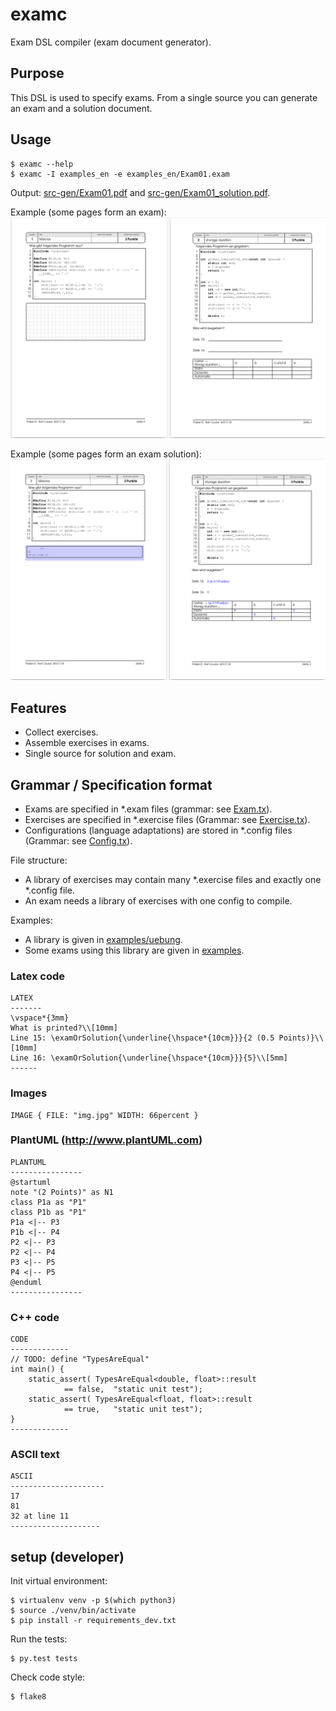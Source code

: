 # examc
Exam DSL compiler (exam document generator).

## Purpose
This DSL is used to specify exams. From a single source
you can generate an exam and a solution document.

## Usage

    $ examc --help
    $ examc -I examples_en -e examples_en/Exam01.exam

Output: [src-gen/Exam01.pdf](doc/Exam01.pdf) and [src-gen/Exam01_solution.pdf](doc/Exam01_solution.pdf).

Example (some pages form an exam):
![](doc/images/example.png)

Example (some pages form an exam solution):
![](doc/images/example_solution.png)

## Features

  * Collect exercises.
  * Assemble exercises in exams.
  * Single source for solution and exam.

## Grammar / Specification format

  * Exams are specified in *.exam files (grammar: see [Exam.tx](examc/Exam.tx)).
  * Exercises are specified in *.exercise files (Grammar: see [Exercise.tx](examc/Exercise.tx)).
  * Configurations (language adaptations) are stored in *.config files (Grammar: see [Config.tx](examc/Config.tx)).
  
File structure:

  * A library of exercises may contain many *.exercise files and exactly one *.config file.
  * An exam needs a library of exercises with one config to compile.

Examples:
  * A library is given in [examples/uebung](examples/uebung).
  * Some exams using this library are given in [examples](examples).

### Latex code

	LATEX
	-------
	\vspace*{3mm}
	What is printed?\\[10mm]
	Line 15: \examOrSolution{\underline{\hspace*{10cm}}}{2 (0.5 Points)}\\[10mm]
	Line 16: \examOrSolution{\underline{\hspace*{10cm}}}{5}\\[5mm]
	------	

### Images

    IMAGE { FILE: "img.jpg" WIDTH: 66percent }

### PlantUML (http://www.plantUML.com)

	PLANTUML
	----------------
	@startuml
	note "(2 Points)" as N1
	class P1a as "P1"
	class P1b as "P1"
	P1a <|-- P3
	P1b <|-- P4
	P2 <|-- P3
	P2 <|-- P4
	P3 <|-- P5
	P4 <|-- P5
	@enduml
	----------------

### C++ code

	CODE
	-------------
    // TODO: define "TypesAreEqual"
    int main() {
        static_assert( TypesAreEqual<double, float>::result 
                == false,  "static unit test");
        static_assert( TypesAreEqual<float, float>::result  
                == true,   "static unit test");
    }
	-------------

### ASCII text

	ASCII
	---------------------
    17
    81
    32 at line 11
	--------------------
	
## setup (developer)

Init virtual environment:

    $ virtualenv venv -p $(which python3)
    $ source ./venv/bin/activate
    $ pip install -r requirements_dev.txt 

Run the tests:

    $ py.test tests
    
Check code style:

    $ flake8

